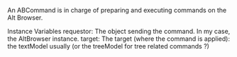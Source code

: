 An ABCommand is in charge of preparing and executing commands on the Alt Browser.

Instance Variables
	requestor:	<Object>	The object sending the command. In my case, the AltBrowser instance.
	target:		<Object>	The target (where the command is applied): the textModel usually (or the treeModel for tree related commands ?)
